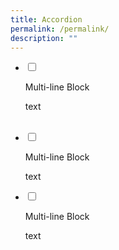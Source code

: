 ```yaml
---
title: Accordion
permalink: /permalink/
description: ""
---
```

<ul class="jekyllcodex_accordion">

<li>

<input type="checkbox" id="accordion1">

<label for="accordion1">Multi-line Block</label>

<div>

<p>
text
</p>

</div>

</li>  

<li>

<input type="checkbox" id="accordion2">

<label for="accordion2">Multi-line Block</label>

<div>

<p>
text
</p>

</div>

</li>

<li>

<input type="checkbox" id="accordion3">

<label for="accordion3">Multi-line Block</label>

<div>

<p>
text
</p>

</div>

</li>

 
</ul>